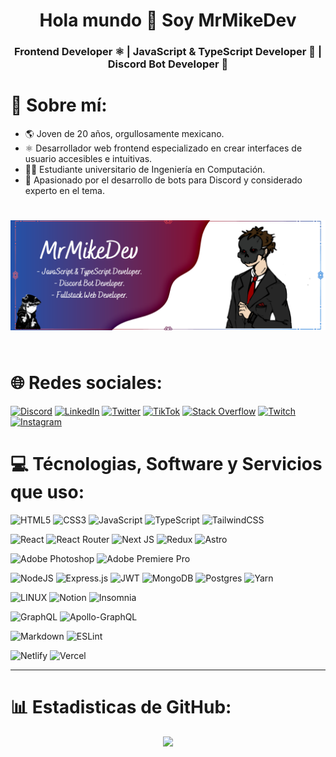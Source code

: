 <h1 style="font-weight:bold;" align="center">Hola mundo 👋 Soy MrMikeDev</h1>
<h3 align="center">
    Frontend Developer ⚛️ | JavaScript & TypeScript Developer 💙 | Discord Bot Developer 🤖
</h3>

# 💫 Sobre mí:

- 🌎 Joven de 20 años, orgullosamente mexicano.
- ⚛️ Desarrollador web frontend especializado en crear interfaces de usuario accesibles e intuitivas.
- 🧑‍🎓 Estudiante universitario de Ingeniería en Computación.
- 🤖 Apasionado por el desarrollo de bots para Discord y considerado experto en el tema.

<div align="center">
    <img
        src="./assets/MrMikeDev.png"
        alt="MrMikeDev's Banner"
        style="padding: 25px 0; width: 900px;"
    />
</div>

# 🌐 Redes sociales:

[![Discord](https://img.shields.io/badge/Discord-%237289DA.svg?logo=discord&logoColor=white)](https://discord.gg/https://discord.gg/users/437308398845952001)
[![LinkedIn](https://img.shields.io/badge/LinkedIn-%230077B5.svg?logo=linkedin&logoColor=white)](https://linkedin.com/in/mrmikedev)
[![Twitter](https://img.shields.io/badge/Twitter-%231DA1F2.svg?logo=Twitter&logoColor=white)](https://twitter.com/MrMikeDev)
[![TikTok](https://img.shields.io/badge/TikTok-%23000000.svg?logo=TikTok&logoColor=white)](https://tiktok.com/@MrMikeDev)
[![Stack Overflow](https://img.shields.io/badge/-Stackoverflow-FE7A16?logo=stack-overflow&logoColor=white)](https://stackoverflow.com/users/17969063/mrmikedev)
[![Twitch](https://img.shields.io/badge/Twitch-%239146FF.svg?logo=Twitch&logoColor=white)](https://twitch.tv/mrmikedev)
[![Instagram](https://img.shields.io/badge/Instagram-%23E4405F.svg?logo=Instagram&logoColor=white)](https://instagram.com/mrmikedev)

# 💻 Técnologias, Software y Servicios que uso:

![HTML5](https://img.shields.io/badge/html5-%23E34F26.svg?style=for-the-badge&logo=html5&logoColor=white)
![CSS3](https://img.shields.io/badge/css3-%231572B6.svg?style=for-the-badge&logo=css3&logoColor=white)
![JavaScript](https://img.shields.io/badge/javascript-%23323330.svg?style=for-the-badge&logo=javascript&logoColor=%23F7DF1E)
![TypeScript](https://img.shields.io/badge/typescript-%23007ACC.svg?style=for-the-badge&logo=typescript&logoColor=white)
![TailwindCSS](https://img.shields.io/badge/tailwindcss-%2338B2AC.svg?style=for-the-badge&logo=tailwind-css&logoColor=white)

![React](https://img.shields.io/badge/react-%2320232a.svg?style=for-the-badge&logo=react&logoColor=%2361DAFB)
![React Router](https://img.shields.io/badge/React_Router-CA4245?style=for-the-badge&logo=react-router&logoColor=white)
![Next JS](https://img.shields.io/badge/Next-black?style=for-the-badge&logo=next.js&logoColor=white)
![Redux](https://img.shields.io/badge/redux-%23593d88.svg?style=for-the-badge&logo=redux&logoColor=white)
![Astro](https://img.shields.io/badge/astro-%2320232a.svg?style=for-the-badge&logo=astro&logoColor=white)

![Adobe Photoshop](https://img.shields.io/badge/Adobe%20Photoshop-%2331A8FF.svg?style=for-the-badge&logo=adobephotoshop&logoColor=white)
![Adobe Premiere Pro](https://img.shields.io/badge/Adobe%20Premiere%20Pro-9999FF.svg?style=for-the-badge&logo=Adobe%20Premiere%20Pro&logoColor=white)

![NodeJS](https://img.shields.io/badge/node.js-6DA55F?style=for-the-badge&logo=node.js&logoColor=white)
![Express.js](https://img.shields.io/badge/express.js-%23404d59.svg?style=for-the-badge&logo=express&logoColor=%2361DAFB)
![JWT](https://img.shields.io/badge/JWT-black?style=for-the-badge&logo=JSON%20web%20tokens)
![MongoDB](https://img.shields.io/badge/MongoDB-%234ea94b.svg?style=for-the-badge&logo=mongodb&logoColor=white)
![Postgres](https://img.shields.io/badge/postgres-%23316192.svg?style=for-the-badge&logo=postgresql&logoColor=white)
![Yarn](https://img.shields.io/badge/yarn-%232C8EBB.svg?style=for-the-badge&logo=yarn&logoColor=white)

![LINUX](https://img.shields.io/badge/Linux-FCC624?style=for-the-badge&logo=linux&logoColor=black)
![Notion](https://img.shields.io/badge/Notion-%23000000.svg?style=for-the-badge&logo=notion&logoColor=white)
![Insomnia](https://img.shields.io/badge/Insomnia-black?style=for-the-badge&logo=insomnia&logoColor=5849BE)

![GraphQL](https://img.shields.io/badge/-GraphQL-E10098?style=for-the-badge&logo=graphql&logoColor=white)
![Apollo-GraphQL](https://img.shields.io/badge/-Apollo%20GraphQL-311C87?style=for-the-badge&logo=apollo-graphql)

![Markdown](https://img.shields.io/badge/markdown-%23000000.svg?style=for-the-badge&logo=markdown&logoColor=white)
![ESLint](https://img.shields.io/badge/ESLint-4B3263?style=for-the-badge&logo=eslint&logoColor=white)

![Netlify](https://img.shields.io/badge/netlify-%23000000.svg?style=for-the-badge&logo=netlify&logoColor=#00C7B7)
![Vercel](https://img.shields.io/badge/vercel-%23000000.svg?style=for-the-badge&logo=vercel&logoColor=white)

---

# 📊 Estadisticas de GitHub:

<div align="center">
    <img src="https://github-readme-streak-stats.herokuapp.com/?user=MrMikeDev&theme=tokyonight&hide_border=true"><br />
</div>
